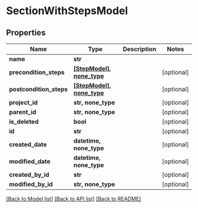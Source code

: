 # SectionWithStepsModel


## Properties
Name | Type | Description | Notes
------------ | ------------- | ------------- | -------------
**name** | **str** |  | 
**precondition_steps** | [**[StepModel], none_type**](StepModel.md) |  | [optional] 
**postcondition_steps** | [**[StepModel], none_type**](StepModel.md) |  | [optional] 
**project_id** | **str, none_type** |  | [optional] 
**parent_id** | **str, none_type** |  | [optional] 
**is_deleted** | **bool** |  | [optional] 
**id** | **str** |  | [optional] 
**created_date** | **datetime, none_type** |  | [optional] 
**modified_date** | **datetime, none_type** |  | [optional] 
**created_by_id** | **str** |  | [optional] 
**modified_by_id** | **str, none_type** |  | [optional] 

[[Back to Model list]](../README.md#documentation-for-models) [[Back to API list]](../README.md#documentation-for-api-endpoints) [[Back to README]](../README.md)


